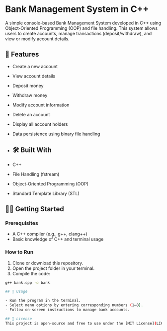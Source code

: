 # Bank Management System in C++

A simple console-based Bank Management System developed in C++ using Object-Oriented Programming (OOP) and file handling. This system allows users to create accounts, manage transactions (deposit/withdraw), and view or modify account details.

## 🚀 Features

- Create a new account
- View account details
- Deposit money
- Withdraw money
- Modify account information
- Delete an account
- Display all account holders
- Data persistence using binary file handling

- ## 🛠️ Built With
- C++
- File Handling (fstream)
- Object-Oriented Programming (OOP)
- Standard Template Library (STL)

## 🧑‍💻 Getting Started

### Prerequisites
- A C++ compiler (e.g., g++, clang++)
- Basic knowledge of C++ and terminal usage

### How to Run
1. Clone or download this repository.
2. Open the project folder in your terminal.
3. Compile the code:

```bash
g++ bank.cpp -o bank

## 📌 Usage

- Run the program in the terminal.
- Select menu options by entering corresponding numbers (1–8).
- Follow on-screen instructions to manage bank accounts.

## 📄 License
This project is open-source and free to use under the [MIT License](LICENSE).

